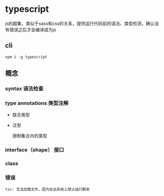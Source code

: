 # typescript

js的超集，类似于sass和css的关系，提供运行代码前的语法、类型检测，确认没有错误之后才会编译成为js

## cli

`npm i -g typescript`


## 概念

### syntax 语法检查

### type annotations 类型注解

* 联合类型

* 泛型

  限制集合内的类型

### interface（shape） 接口
 


### class


### 错误

`tsc: 无法加载文件，因为在此系统上禁止运行脚本`

